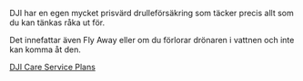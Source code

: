 ﻿DJI har en egen mycket prisvärd drulleförsäkring som täcker precis allt som du kan tänkas råka ut för.

Det innefattar även Fly Away eller om du förlorar drönaren i vattnen och inte kan komma åt den.

[DJI Care Service Plans](https://www.dji.com/se/support/service)